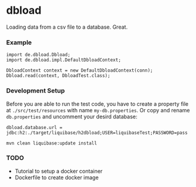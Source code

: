 # dbload 
Loading data from a csv file to a database. Great.

### Example
    import de.dbload.Dbload;
    import de.dbload.impl.DefaultDbloadContext;

    DbloadContext context = new DefaultDbloadContext(conn);
    Dbload.read(context, DbloadTest.class);

### Development Setup
Before you are able to run the test code, you have to create a property file at `./src/test/resources` with name
`my-db.properties`. Or copy and rename `db.properties` and uncomment your desird database:
```
dbload.database.url = jdbc:h2:./target/liquibase/h2dbload;USER=liquibaseTest;PASSWORD=pass
```

```
mvn clean liquibase:update install
```

### TODO
 * Tutorial to setup a docker container
 * Dockerfile to create docker image​

### 
